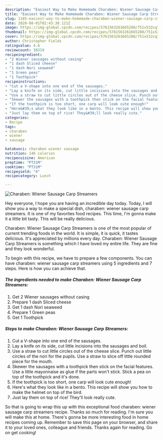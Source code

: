 ```yaml
---
description: "Easiest Way to Make Homemade Charaben: Wiener Sausage Carp Streamers"
title: "Easiest Way to Make Homemade Charaben: Wiener Sausage Carp Streamers"
slug: 1185-easiest-way-to-make-homemade-charaben-wiener-sausage-carp-streamers
date: 2020-08-01T02:43:30.121Z
image: https://img-global.cpcdn.com/recipes/5761563261665280/751x532cq70/charaben-wiener-sausage-carp-streamers-recipe-main-photo.jpg
thumbnail: https://img-global.cpcdn.com/recipes/5761563261665280/751x532cq70/charaben-wiener-sausage-carp-streamers-recipe-main-photo.jpg
cover: https://img-global.cpcdn.com/recipes/5761563261665280/751x532cq70/charaben-wiener-sausage-carp-streamers-recipe-main-photo.jpg
author: Christopher Fields
ratingvalue: 4.6
reviewcount: 30319
recipeingredient:
- "2 Wiener sausages without casing"
- "1 dash Sliced cheese"
- "1 dash Nori seaweed"
- "1 Green peas"
- "1 Toothpick"
recipeinstructions:
- "Cut a V-shape into one end of the sausages."
- "Lay a knife on its side, cut little incisions into the sausages and boil."
- "Use a straw to cut little circles out of the cheese slice. Punch out little circles of the nori for the pupils. Use a straw to slice off little rounded piece for the mouth."
- "Skewer the sausages with a toothpick then stick on the facial features. Use a little mayonnaise as glue if the parts won&#39;t stick. Stick a pea on top of the toothpick and it&#39;s done."
- "If the toothpick is too short, one carp will look cute enough!"
- "Here&#39;s what they look like in a bento. This recipe will show you how to make the helmet on top of the bird."
- "Just lay them on top of rice! They&#39;ll look really cute."
categories:
- Recipe
tags:
- charaben
- wiener
- sausage

katakunci: charaben wiener sausage 
nutrition: 146 calories
recipecuisine: American
preptime: "PT31M"
cooktime: "PT31M"
recipeyield: "4"
recipecategory: Lunch

---
```



![Charaben: Wiener Sausage Carp Streamers](https://img-global.cpcdn.com/recipes/5761563261665280/751x532cq70/charaben-wiener-sausage-carp-streamers-recipe-main-photo.jpg)

Hey everyone, I hope you are having an incredible day today. Today, I will show you a way to make a special dish, charaben: wiener sausage carp streamers. It is one of my favorites food recipes. This time, I'm gonna make it a little bit tasty. This will be really delicious.



Charaben: Wiener Sausage Carp Streamers is one of the most popular of current trending foods in the world. It is simple, it is quick, it tastes delicious. It's appreciated by millions every day. Charaben: Wiener Sausage Carp Streamers is something which I have loved my entire life. They are fine and they look wonderful.


To begin with this recipe, we have to prepare a few components. You can have charaben: wiener sausage carp streamers using 5 ingredients and 7 steps. Here is how you can achieve that.

<!--inarticleads1-->

##### The ingredients needed to make Charaben: Wiener Sausage Carp Streamers:

1. Get 2 Wiener sausages without casing
1. Prepare 1 dash Sliced cheese
1. Get 1 dash Nori seaweed
1. Prepare 1 Green peas
1. Get 1 Toothpick




<!--inarticleads2-->

##### Steps to make Charaben: Wiener Sausage Carp Streamers:

1. Cut a V-shape into one end of the sausages.
1. Lay a knife on its side, cut little incisions into the sausages and boil.
1. Use a straw to cut little circles out of the cheese slice. Punch out little circles of the nori for the pupils. Use a straw to slice off little rounded piece for the mouth.
1. Skewer the sausages with a toothpick then stick on the facial features. Use a little mayonnaise as glue if the parts won&#39;t stick. Stick a pea on top of the toothpick and it&#39;s done.
1. If the toothpick is too short, one carp will look cute enough!
1. Here&#39;s what they look like in a bento. This recipe will show you how to make the helmet on top of the bird.
1. Just lay them on top of rice! They&#39;ll look really cute.




So that is going to wrap this up with this exceptional food charaben: wiener sausage carp streamers recipe. Thanks so much for reading. I'm sure you will make this at home. There's gonna be more interesting food in home recipes coming up. Remember to save this page on your browser, and share it to your loved ones, colleague and friends. Thanks again for reading. Go on get cooking!
